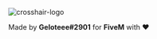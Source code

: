 ![crosshair-logo](https://user-images.githubusercontent.com/92045454/202506929-aa40d01d-cc6f-4281-a998-e0333e5b518d.png)

Made by **Geloteee#2901** for **FiveM** with ❤️
